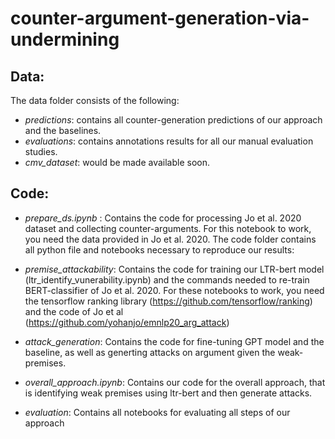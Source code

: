 # counter-argument-generation-via-undermining

## Data:
The data folder consists of the following:
  - _predictions_: contains all counter-generation predictions of our approach and the baselines.
  - _evaluations_: contains annotations results for all our manual evaluation studies.
  - _cmv_dataset_: would be made available soon.
## Code:
  - _prepare_ds.ipynb_ : Contains the code for processing Jo et al. 2020 dataset and collecting counter-arguments. For this notebook to work, you need the data provided in Jo et al. 2020.
The code folder contains all python file and notebooks necessary to reproduce our results:
  - _premise_attackability_: Contains the code for training our LTR-bert model (ltr_identify_vunerability.ipynb) and the commands needed to re-train BERT-classifier of Jo et al. 2020. For these notebooks to work, you need the tensorflow ranking library (https://github.com/tensorflow/ranking) and the code of Jo et al (https://github.com/yohanjo/emnlp20_arg_attack)
  
  - _attack_generation_: Contains the code for fine-tuning GPT model and the baseline, as well as generting attacks on argument given the weak-premises.
  
  - _overall_approach.ipynb_: Contains our code for the overall approach, that is identifying weak premises using ltr-bert and then generate attacks.
  
  - _evaluation_: Contains all notebooks for evaluating all steps of our approach
  
  
